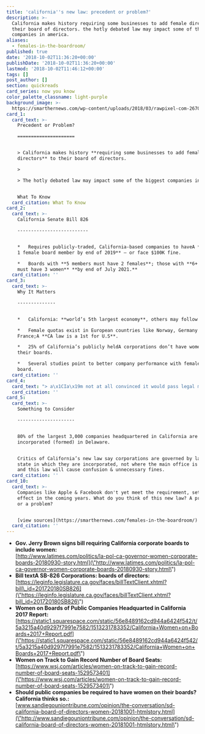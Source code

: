 ```yaml
---
title: 'california''s new law: precedent or problem?'
description: >-
  California makes history requiring some businesses to add female directors to
  their board of directors. the hotly debated law may impact some of the biggest
  companies in america.
aliases:
  - females-in-the-boardroom/
published: true
date: '2018-10-02T11:36:20+00:00'
publishDate: '2018-10-02T11:36:20+00:00'
lastmod: '2018-10-02T11:46:12+00:00'
tags: []
post_author: []
section: quickreads
card_series: now you know
color_palette_classname: light-purple
background_image: >-
  https://smarthernews.com/wp-content/uploads/2018/03/rawpixel-com-267082-unsplash-scaled.jpg
card_1:
  card_text: >-
    Precedent or Problem?

    =====================


    > California makes history **requiring some businesses to add female
    directors** to their board of directors.

    > 

    > The hotly debated law may impact some of the biggest companies in America.


    What To Know
  card_citation: What To Know
card_2:
  card_text: >-
    California Senate Bill 826

    --------------------------


    *   Requires publicly-traded, California-based companies to haveA **at least
    1 female board member by end of 2019** – or face $100K fine.

    *   Boards with **5 members must have 2 females**; those with **6+ members
    must have 3 women** **by end of July 2021.**
  card_citation: ''
card_3:
  card_text: >-
    Why It Matters

    --------------


    *   California: **world’s 5th largest economy**, others may follow suit.

    *   Female quotas exist in European countries like Norway, Germany &
    France;A **CA law is a 1st for U.S**.

    *   25% of California’s publicly heldA corporations don’t have women on
    their boards.

    *   Several studies point to better company performance with females on the
    board.
  card_citation: ''
card_4:
  card_text: "> a\x1CIa\x19m not at all convinced it would pass legal muster. …you are saying you need to single out women and get them on boards. The question is can you make that preference & will it hurt men?a\x1D\n> \n> Jessica Levinson, Loyola Law School professor, on why the new California law may be vulnerable to a court challenge. Critics argue it may lead to unqualified candidates receiving the role, simply due to their gender. That said, several studies point to better company performance with females on the board."
  card_citation: ''
card_5:
  card_text: >-
    Something to Consider

    ---------------------


    80% of the largest 3,000 companies headquartered in California are
    incorporated (formed) in Delaware.


    Critics of California’s new law say corporations are governed by laws of the
    state in which they are incorporated, not where the main office is based –
    and this law will cause confusion & unnecessary fines.
  card_citation: ''
card_10:
  card_text: >-
    Companies like Apple & Facebook don't yet meet the requirement, set to take
    effect in the coming years. What do you think of this new law? A precedent
    or a problem?


    [view sources](https://smarthernews.com/females-in-the-boardroom/)
  card_citation: ''
---
```

*   **Gov. Jerry Brown signs bill requiring California corporate boards to include women:**  
    [http://www.latimes.com/politics/la-pol-ca-governor-women-corporate-boards-20180930-story.html](\"http://www.latimes.com/politics/la-pol-ca-governor-women-corporate-boards-20180930-story.html\")
*   **Bill textA SB-826 Corporations: boards of directors:**  
    [https://leginfo.legislature.ca.gov/faces/billTextClient.xhtml?bill\_id=201720180SB826](\"https://leginfo.legislature.ca.gov/faces/billTextClient.xhtml?bill_id=201720180SB826\")
*   **Women on Boards of Public Companies Headquarted in California 2017 Report:** [https://static1.squarespace.com/static/56e8489162cd944a6424f542/t/5a3215a40d9297f7991e7582/1513231783352/California+Women+on+Boards+2017+Report.pdf](\"https://static1.squarespace.com/static/56e8489162cd944a6424f542/t/5a3215a40d9297f7991e7582/1513231783352/California+Women+on+Boards+2017+Report.pdf\")
*   **Women on Track to Gain Record Number of Board Seats:**  
    [https://www.wsj.com/articles/women-on-track-to-gain-record-number-of-board-seats-1529573401](\"https://www.wsj.com/articles/women-on-track-to-gain-record-number-of-board-seats-1529573401\")
*   **Should public companies be required to have women on their boards? California thinks so.:**  
    [www.sandiegouniontribune.com/opinion/the-conversation/sd-california-board-of-directors-women-20181001-htmlstory.html](\"http://www.sandiegouniontribune.com/opinion/the-conversation/sd-california-board-of-directors-women-20181001-htmlstory.html\")